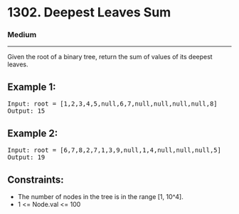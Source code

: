 # 1302. Deepest Leaves Sum

### Medium

---

Given the root of a binary tree, return the sum of values of its deepest leaves.

## Example 1:

<pre>
Input: root = [1,2,3,4,5,null,6,7,null,null,null,null,8]
Output: 15
</pre>

## Example 2:

<pre>
Input: root = [6,7,8,2,7,1,3,9,null,1,4,null,null,null,5]
Output: 19
</pre>

## Constraints:

- The number of nodes in the tree is in the range [1, 10^4].
- 1 <= Node.val <= 100
